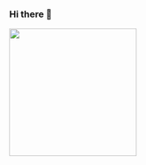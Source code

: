 ### Hi there 👋

<a href="https://github.com/eliotcao">
  <img align="left" src="https://github-readme-stats.vercel.app/api?username=eliotcao&include_all_commits=true&count_private=true&show_icons=true&theme=cobalt" height="230"/>
</a>

<!--
**EliotCao/EliotCao** is a ✨ _special_ ✨ repository because its `README.md` (this file) appears on your GitHub profile.

Here are some ideas to get you started:

- 🔭 I’m currently working on ...
- 🌱 I’m currently learning ...
- 👯 I’m looking to collaborate on ...
- 🤔 I’m looking for help with ...
- 💬 Ask me about ...
- 📫 How to reach me: ...
- 😄 Pronouns: ...
- ⚡ Fun fact: ...
-->
